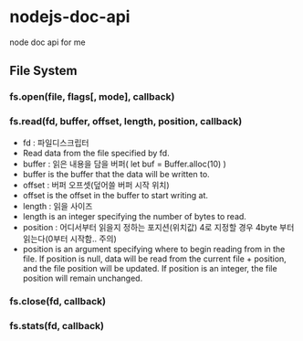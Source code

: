 # nodejs-doc-api

node doc api for me

## File System

### fs.open(file, flags[, mode], callback)

### fs.read(fd, buffer, offset, length, position, callback)
+ fd : 파일디스크립터
+ Read data from the file specified by fd.
+ buffer : 읽은 내용을 담을 버퍼( let buf = Buffer.alloc(10) )
+ buffer is the buffer that the data will be written to.
+ offset : 버퍼 오프셋(덮어쓸 버퍼 시작 위치)
+ offset is the offset in the buffer to start writing at.
+ length : 읽을 사이즈
+ length is an integer specifying the number of bytes to read.
+ position : 어디서부터 읽을지 정하는 포지션(위치값) 4로 지정할 경우 4byte 부터 읽는다(0부터 시작함.. 주의)
+ position is an argument specifying where to begin reading from in the file. If position is null, data will be read from the current file + position, and the file position will be updated. If position is an integer, the file position will remain unchanged.

### fs.close(fd, callback)

### fs.stats(fd, callback)


